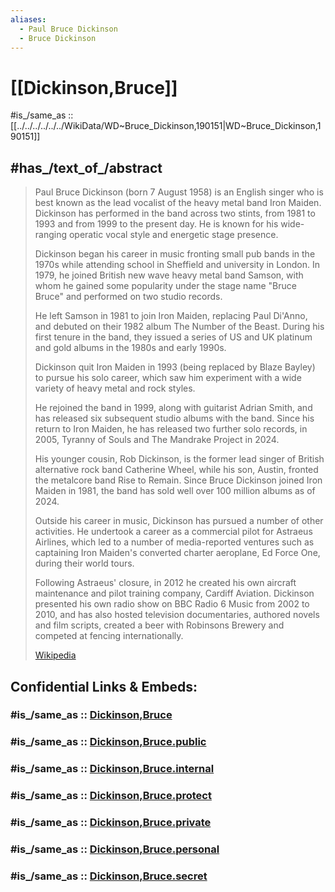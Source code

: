 ```yaml
---
aliases:
  - Paul Bruce Dickinson
  - Bruce Dickinson
---
```


# [[Dickinson,Bruce]] 

#is_/same_as :: [[../../../../../../WikiData/WD~Bruce_Dickinson,190151|WD~Bruce_Dickinson,190151]] 


## #has_/text_of_/abstract 

> Paul Bruce Dickinson (born 7 August 1958) is an English singer 
> who is best known as the lead vocalist of the heavy metal band Iron Maiden. 
> Dickinson has performed in the band across two stints, from 1981 to 1993 
> and from 1999 to the present day. 
> He is known for his wide-ranging operatic vocal style and energetic stage presence.
>
> Dickinson began his career in music fronting small pub bands in the 1970s 
> while attending school in Sheffield and university in London. 
> In 1979, he joined British new wave heavy metal band Samson, 
> with whom he gained some popularity under the stage name "Bruce Bruce" 
> and performed on two studio records. 
> 
> He left Samson in 1981 to join Iron Maiden, replacing Paul Di'Anno, 
> and debuted on their 1982 album The Number of the Beast. 
> During his first tenure in the band, 
> they issued a series of US and UK platinum and gold albums in the 1980s and early 1990s.
>
> Dickinson quit Iron Maiden in 1993 (being replaced by Blaze Bayley) to pursue his solo career, 
> which saw him experiment with a wide variety of heavy metal and rock styles. 
> 
> He rejoined the band in 1999, along with guitarist Adrian Smith, 
> and has released six subsequent studio albums with the band. 
> Since his return to Iron Maiden, he has released two further solo records, 
> in 2005, Tyranny of Souls and The Mandrake Project in 2024. 
> 
> His younger cousin, Rob Dickinson, 
> is the former lead singer of British alternative rock band Catherine Wheel, 
> while his son, Austin, fronted the metalcore band Rise to Remain. 
> Since Bruce Dickinson joined Iron Maiden in 1981, 
> the band has sold well over 100 million albums as of 2024.
>
> Outside his career in music, Dickinson has pursued a number of other activities. 
> He undertook a career as a commercial pilot for Astraeus Airlines, 
> which led to a number of media-reported ventures 
> such as captaining Iron Maiden's converted charter aeroplane, Ed Force One, 
> during their world tours. 
> 
> Following Astraeus' closure, in 2012 
> he created his own aircraft maintenance and pilot training company, Cardiff Aviation. 
> Dickinson presented his own radio show on BBC Radio 6 Music from 2002 to 2010, 
> and has also hosted television documentaries, authored novels and film scripts, 
> created a beer with Robinsons Brewery and competed at fencing internationally.
>
> [Wikipedia](https://en.wikipedia.org/wiki/Bruce%20Dickinson) 


## Confidential Links & Embeds: 

### #is_/same_as :: [Dickinson,Bruce](/_Standards/Society/Communication/Media/Music/Musician/Rock-Musician/Dickinson,Bruce.md) 

### #is_/same_as :: [Dickinson,Bruce.public](/_public/Society/Communication/Media/Music/Musician/Rock-Musician/Dickinson,Bruce.public.md) 

### #is_/same_as :: [Dickinson,Bruce.internal](/_internal/Society/Communication/Media/Music/Musician/Rock-Musician/Dickinson,Bruce.internal.md) 

### #is_/same_as :: [Dickinson,Bruce.protect](/_protect/Society/Communication/Media/Music/Musician/Rock-Musician/Dickinson,Bruce.protect.md) 

### #is_/same_as :: [Dickinson,Bruce.private](/_private/Society/Communication/Media/Music/Musician/Rock-Musician/Dickinson,Bruce.private.md) 

### #is_/same_as :: [Dickinson,Bruce.personal](/_personal/Society/Communication/Media/Music/Musician/Rock-Musician/Dickinson,Bruce.personal.md) 

### #is_/same_as :: [Dickinson,Bruce.secret](/_secret/Society/Communication/Media/Music/Musician/Rock-Musician/Dickinson,Bruce.secret.md)

